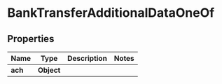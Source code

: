 

# BankTransferAdditionalDataOneOf


## Properties

| Name | Type | Description | Notes |
|------------ | ------------- | ------------- | -------------|
|**ach** | **Object** |  |  |




